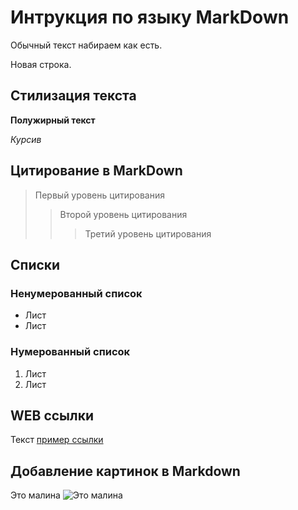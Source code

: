 # Интрукция по языку MarkDown

Обычный текст набираем как есть.

Новая строка.

## Стилизация текста
**Полужирный текст**

*Курсив*

## Цитирование в MarkDown
> Первый уровень цитирования
>>Второй уровень цитирования
>>>Третий уровень цитирования

## Списки
### Ненумерованный список
* Лист
* Лист

### Нумерованный список
1. Лист
2. Лист

## WEB ссылки
Текст [пример ссылки](http.example.com "Всплывающая подсказка")

## Добавление картинок в Markdown
Это малина
![Это малина](малина.jpeg)